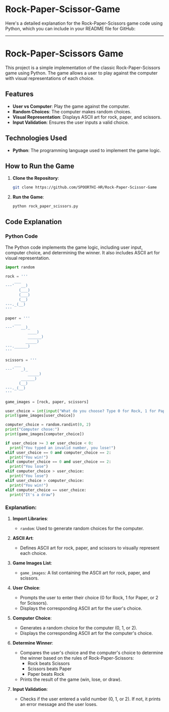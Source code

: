 # Rock-Paper-Scissor-Game
Here's a detailed explanation for the Rock-Paper-Scissors game code using Python, which you can include in your README file for GitHub:

---

# Rock-Paper-Scissors Game

This project is a simple implementation of the classic Rock-Paper-Scissors game using Python. The game allows a user to play against the computer with visual representations of each choice.

## Features

- **User vs Computer**: Play the game against the computer.
- **Random Choices**: The computer makes random choices.
- **Visual Representation**: Displays ASCII art for rock, paper, and scissors.
- **Input Validation**: Ensures the user inputs a valid choice.

## Technologies Used

- **Python**: The programming language used to implement the game logic.

## How to Run the Game

1. **Clone the Repository**:
   ```bash
   git clone https://github.com/SPOORTHI-HR/Rock-Paper-Scissor-Game
   ```

2. **Run the Game**:
   ```bash
   python rock_paper_scissors.py
   ```

## Code Explanation

### Python Code

The Python code implements the game logic, including user input, computer choice, and determining the winner. It also includes ASCII art for visual representation.

```python
import random

rock = '''
    ___
---'   __)
      (___)
      (___)
      (__)
---._(__)
'''

paper = '''
    ___
---'   __)_
          ____)
          ______)
         _____)
---.______)
'''

scissors = '''
    ___
---'   _)_
          _____)
       ______)
      (__)
---._(__)
'''

game_images = [rock, paper, scissors]

user_choice = int(input("What do you choose? Type 0 for Rock, 1 for Paper or 2 for Scissors.\n"))
print(game_images[user_choice])

computer_choice = random.randint(0, 2)
print("Computer chose:")
print(game_images[computer_choice])

if user_choice >= 3 or user_choice < 0: 
  print("You typed an invalid number, you lose!") 
elif user_choice == 0 and computer_choice == 2:
  print("You win!")
elif computer_choice == 0 and user_choice == 2:
  print("You lose")
elif computer_choice > user_choice:
  print("You lose")
elif user_choice > computer_choice:
  print("You win!")
elif computer_choice == user_choice:
  print("It's a draw")
```

### Explanation:

1. **Import Libraries**:
   - `random`: Used to generate random choices for the computer.

2. **ASCII Art**:
   - Defines ASCII art for rock, paper, and scissors to visually represent each choice.

3. **Game Images List**:
   - `game_images`: A list containing the ASCII art for rock, paper, and scissors.

4. **User Choice**:
   - Prompts the user to enter their choice (0 for Rock, 1 for Paper, or 2 for Scissors).
   - Displays the corresponding ASCII art for the user's choice.

5. **Computer Choice**:
   - Generates a random choice for the computer (0, 1, or 2).
   - Displays the corresponding ASCII art for the computer's choice.

6. **Determine Winner**:
   - Compares the user's choice and the computer's choice to determine the winner based on the rules of Rock-Paper-Scissors:
     - Rock beats Scissors
     - Scissors beats Paper
     - Paper beats Rock
   - Prints the result of the game (win, lose, or draw).

7. **Input Validation**:
   - Checks if the user entered a valid number (0, 1, or 2). If not, it prints an error message and the user loses.
